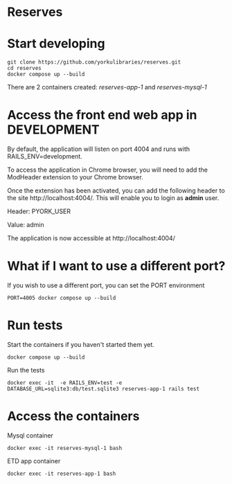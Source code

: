 # Reserves

# Start developing

```
git clone https://github.com/yorkulibraries/reserves.git
cd reserves
docker compose up --build
```

There are 2 containers created: *reserves-app-1* and *reserves-mysql-1*

# Access the front end web app in DEVELOPMENT 

By default, the application will listen on port 4004 and runs with RAILS_ENV=development.

To access the application in Chrome browser, you will need to add the ModHeader extension to your Chrome browser.

Once the extension has been activated, you can add the following header to the site http://localhost:4004/. This will enable you to login as **admin** user.

Header: PYORK_USER

Value: admin

The application is now accessible at http://localhost:4004/

# What if I want to use a different port?

If you wish to use a different port, you can set the PORT environment 

```
PORT=4005 docker compose up --build
```

# Run tests

Start the containers if you haven't started them yet.

```
docker compose up --build
```

Run the tests

```
docker exec -it  -e RAILS_ENV=test -e DATABASE_URL=sqlite3:db/test.sqlite3 reserves-app-1 rails test
```

# Access the containers

Mysql container
```
docker exec -it reserves-mysql-1 bash
```

ETD app container
```
docker exec -it reserves-app-1 bash
```

